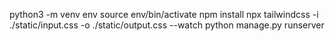 python3 -m venv env
source env/bin/activate
npm install
npx tailwindcss -i ./static/input.css -o ./static/output.css --watch
python manage.py runserver
